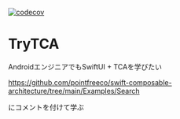 [![codecov](https://codecov.io/gh/tfandkusu/TryTCA/branch/main/graph/badge.svg?token=K8DDOK8XDW)](https://codecov.io/gh/tfandkusu/TryTCA)

# TryTCA

AndroidエンジニアでもSwiftUI + TCAを学びたい

https://github.com/pointfreeco/swift-composable-architecture/tree/main/Examples/Search

にコメントを付けて学ぶ
